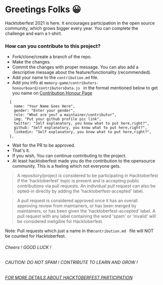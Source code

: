 # Greetings Folks 😀

Hacktoberfest 2021 is here. It encourages participation in the open source community, which grows bigger every year. You can complete the challenge and earn a t-shirt.

### How can you contribute to this project?

- Fork/clone/create a branch of the repo.
- Make the changes.
- Commit the changes with proper message. You can also add a descriptive message about the feature/functionality (recommended).
- Add your name to the `contribution.md` file.
- Add you info at `memory-game/contributers-honourboard/contributorsData.js ` in the format mentioned below to get you name on
  [Contribution Honour Page](https://game-memory-game.netlify.app/contributers-honourboard/contributors.html)

```
  {
    name: "Your Name Goes Here",
    gender: "Enter your gender",
    role: "What are you? a maintainer/contributor",
    img: "Put your github profile pic link",
    twitter: "Self explanatory, you know what to put here,right?",
    github: "Self explanatory, you know what to put here,right?",
    linkedin: "Self explanatory, you know what to put here,right?",
  },
```

- Wait for the PR to be approved.
- That's it.
- If you wish, You can continue contributing to the project.
- At least hacktoberfest made you do the contribution to the opensource community. This is a feeling which not everyone gets.

> A repository/project is considered to be participating in Hacktoberfest if the 'hacktoberfest' topic is present and is accepting public contributions via pull requests. An individual pull request can also be opted-in directly by adding the 'hacktoberfest-accepted' label.

> A pull request is considered approved once it has an overall approving review from maintainers, or has been merged by maintainers, or has been given the 'hacktoberfest-accepted' label. A pull request with any label containing the word 'spam' or 'invalid' will be considered ineligible for Hacktoberfest.

Note: Pull requests which just a name in the`contribution.md ` file will NOT be counted for Hacktoberfest.

###### Cheers ! GOOD LUCK !

###### CAUTION: DO NOT SPAM ! CONTRIBUTE TO LEARN AND GROW !

###### [FOR MORE DETAILS ABOUT HACKTOBERFEST PARTICIPATION](https://hacktoberfest.digitalocean.com/resources/participation)
